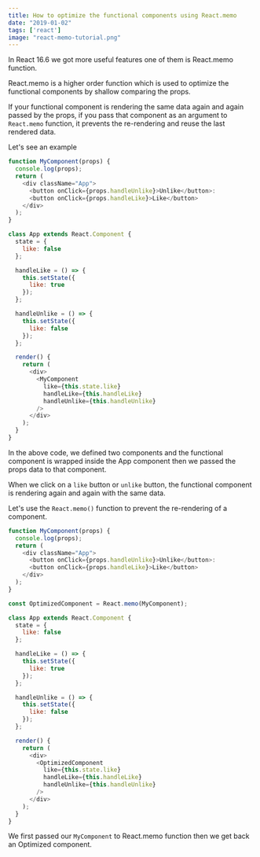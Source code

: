 ```yaml
---
title: How to optimize the functional components using React.memo
date: "2019-01-02"
tags: ['react']
image: "react-memo-tutorial.png"
---
```


In React 16.6 we got more useful features one of them is React.memo function.

React.memo is a higher order function which is used to optimize the functional components by shallow comparing the props.

If your functional component is rendering the same data again and again passed by the props, if you pass that component as an argument to `React.memo` function, it prevents the re-rendering and
reuse the last rendered data.

Let's see an example

```js
function MyComponent(props) {
  console.log(props);
  return (
    <div className="App">
      <button onClick={props.handleUnlike}>Unlike</button>:
      <button onClick={props.handleLike}>Like</button>
    </div>
  );
}

class App extends React.Component {
  state = {
    like: false
  };

  handleLike = () => {
    this.setState({
      like: true
    });
  };

  handleUnlike = () => {
    this.setState({
      like: false
    });
  };

  render() {
    return (
      <div>
        <MyComponent
          like={this.state.like}
          handleLike={this.handleLike}
          handleUnlike={this.handleUnlike}
        />
      </div>
    );
  }
}

```

In the above code, we defined two components and the functional component is wrapped inside the App component then we passed the props data to that component.

When we click on a `like` button or `unlike` button, the functional component is rendering again and again with the same data.

Let's use the `React.memo()` function to prevent the re-rendering of a component.

```js
function MyComponent(props) {
  console.log(props);
  return (
    <div className="App">
      <button onClick={props.handleUnlike}>Unlike</button>:
      <button onClick={props.handleLike}>Like</button>
    </div>
  );
}

const OptimizedComponent = React.memo(MyComponent);

class App extends React.Component {
  state = {
    like: false
  };

  handleLike = () => {
    this.setState({
      like: true
    });
  };

  handleUnlike = () => {
    this.setState({
      like: false
    });
  };

  render() {
    return (
      <div>
        <OptimizedComponent
          like={this.state.like}
          handleLike={this.handleLike}
          handleUnlike={this.handleUnlike}
        />
      </div>
    );
  }
}
```

We first passed our `MyComponent` to React.memo function then we get back an Optimized component.
